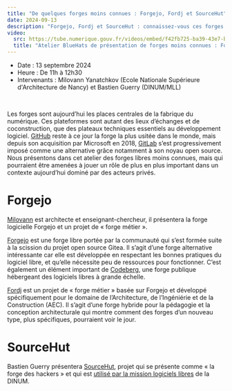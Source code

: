```yaml
---
title: "De quelques forges moins connues : Forgejo, Fordj et SourceHut"
date: 2024-09-13
description: "Forgejo, Fordj et SourceHut : connaissez-vous ces forges ?"
video:
  src: https://tube.numerique.gouv.fr/videos/embed/f42fb725-ba39-43e7-bde4-afd627b1b302
  title: "Atelier BlueHats de présentation de forges moins connues : Forgejo, Fordj et SourceHut"
---
```

- Date : 13 septembre 2024
- Heure : De 11h à 12h30
- Intervenants : Milovann Yanatchkov (Ecole Nationale Supérieure d'Architecture de Nancy) et Bastien Guerry (DINUM/MLL)

<br/>

Les forges sont aujourd’hui les places centrales de la fabrique du numérique. Ces plateformes sont autant des lieux d’échanges et de coconstruction, que des plateaux techniques essentiels au développement logiciel. [GitHub](https://fr.wikipedia.org/wiki/GitHub) reste à ce jour la forge la plus usitée dans le monde, mais depuis son acquisition par Microsoft en 2018, [GitLab](https://fr.wikipedia.org/wiki/GitLab) s’est progressivement imposé comme une alternative grâce notamment à son noyau open source. Nous présentons dans cet atelier des forges libres moins connues, mais qui pourraient être amenées à jouer un rôle de plus en plus important dans un contexte aujourd’hui dominé par des acteurs privés.

# Forgejo

[Milovann](https://rvba.fr/my.html) est architecte et enseignant-chercheur, il présentera la forge logicielle Forgejo et un projet de « forge métier ».

[Forgejo](https://forgejo.org) est une forge libre portée par la communauté qui s’est formée suite à la scission du projet open source Gitea. Il s’agit d’une forge alternative intéressante car elle est développée en respectant les bonnes pratiques du logiciel libre, et qu’elle nécessite peu de ressources pour fonctionner. C’est également un élément important de [Codeberg](https://codeberg.org/), une forge publique hébergeant des logiciels libres à grande échelle.

[Fordj](https://fordj.org/) est un projet de « forge métier » basée sur Forgejo et développé spécifiquement pour le domaine de l’Architecture, de l’Ingéniérie et de la Construction (AEC). Il s’agit d’une forge hybride pour la pédagogie et la conception architecturale qui montre comment des forges d’un nouveau type, plus spécifiques, pourraient voir le jour.

# SourceHut

Bastien Guerry présentera [SourceHut](https://sourcehut.org/), projet qui se présente comme « la forge des hackers » et qui est [utilisé par la mission logiciels libres](https://code.gouv.fr/fr/blog/pourquoi-le-pole-logiciels-libres-detalab-utilise-sourcehut/) de la DINUM.

